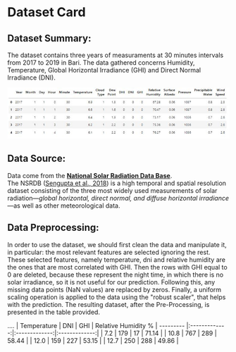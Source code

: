 # Dataset Card

## Dataset Summary:
The dataset contains three years of measuraments at 30 minutes intervals from 2017 to 2019 in Bari. The data gathered concerns Humidity,
Temperature, Global Horizontal Irradiance (GHI) and Direct Normal Irradiance (DNI).

![Dataset](DatasetView.JPG)


## Data Source:
Data come from the [**National Solar Radiation Data Base**](https://nsrdb.nrel.gov/data-viewer). \
The NSRDB ([Sengupta et al., 2018](https://doi.org/10.1016/j.rser.2018.03.003)) is a high temporal and spatial resolution dataset consisting of the three most widely used measurements of solar radiation—*global horizontal, direct normal, and diffuse horizontal irradiance*—as well as other meteorological data. 


## Data Preprocessing:
In order to use the dataset, we should first clean the data and manipulate it, in particular: the most relevant features are selected ignoring the rest. These selected features, namely temperature, dni and relative humidity 
are the ones that are most correlated with GHI.
Then the rows with GHI equal to 0 are deleted, because these represent the night time, in which there is no solar irradiance, so it is not useful for our prediction.
Following this, any missing data points (NaN values) are replaced by zeros. Finally, a uniform scaling operation is applied to the data using the "robust scaler", that helps with the prediction. 
The resulting dataset, after the Pre-Processing, is presented in the table provided.

....
| Temperature  | DNI | GHI | Relative Humidity %
| --------- |:-------------:|:-------------:|:-------------:|
| 7.2      | 179    | 17     | 71.14 | 
| 10.8      | 767    | 289     | 58.44 | 
| 12.0      |  159   | 227     | 53.15 |
| 12.7     | 250     | 288     | 49.86 |